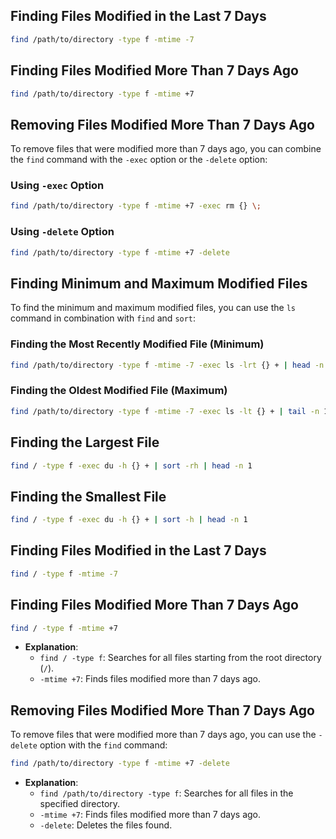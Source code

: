 
## Finding Files Modified in the Last 7 Days

```bash
find /path/to/directory -type f -mtime -7
```

## Finding Files Modified More Than 7 Days Ago
```bash
find /path/to/directory -type f -mtime +7
```

## Removing Files Modified More Than 7 Days Ago

To remove files that were modified more than 7 days ago, you can combine the `find` command with the `-exec` option or the `-delete` option:

### Using `-exec` Option

```bash
find /path/to/directory -type f -mtime +7 -exec rm {} \;
```

### Using `-delete` Option

```bash
find /path/to/directory -type f -mtime +7 -delete
```

## Finding Minimum and Maximum Modified Files

To find the minimum and maximum modified files, you can use the `ls` command in combination with `find` and `sort`:

### Finding the Most Recently Modified File (Minimum)

```bash
find /path/to/directory -type f -mtime -7 -exec ls -lrt {} + | head -n 1
```

### Finding the Oldest Modified File (Maximum)

```bash
find /path/to/directory -type f -mtime -7 -exec ls -lt {} + | tail -n 1
```

## Finding the Largest File

```bash
find / -type f -exec du -h {} + | sort -rh | head -n 1
```

## Finding the Smallest File

```bash
find / -type f -exec du -h {} + | sort -h | head -n 1
```


## Finding Files Modified in the Last 7 Days

```bash
find / -type f -mtime -7
```

## Finding Files Modified More Than 7 Days Ago

```bash
find / -type f -mtime +7
```

- **Explanation**:
  - `find / -type f`: Searches for all files starting from the root directory (`/`).
  - `-mtime +7`: Finds files modified more than 7 days ago.

## Removing Files Modified More Than 7 Days Ago

To remove files that were modified more than 7 days ago, you can use the `-delete` option with the `find` command:

```bash
find /path/to/directory -type f -mtime +7 -delete
```

- **Explanation**:
  - `find /path/to/directory -type f`: Searches for all files in the specified directory.
  - `-mtime +7`: Finds files modified more than 7 days ago.
  - `-delete`: Deletes the files found.
